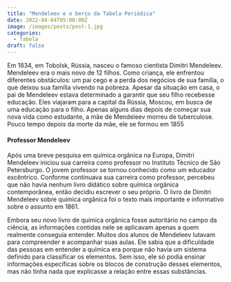 ```yaml
---
title: "Mendeleev e o berço da Tabela Periódica"
date: 2022-04-04T05:00:00Z
image: /images/posts/post-1.jpg
categories:
  - Tabela
draft: false
---
```


Em 1834, em Tobolsk, Rússia, nasceu o famoso cientista Dimitri Mendeleev. Mendeleev era o mais novo de 12 filhos. Como criança, ele enfrentou diferentes obstáculos: um pai cego e a perda dos negócios de sua família, o que deixou sua família vivendo na pobreza. Apesar da situação em casa, o pai de Mendeleev estava determinado a garantir que seu filho recebesse educação. Eles viajaram para a capital da Rússia, Moscou, em busca de uma educação para o filho. Apenas alguns dias depois de começar sua nova vida como estudante, a mãe de Mendeleev morreu de tuberculose. Pouco tempo depois da morte da mãe, ele se formou em 1855

#### Professor Mendeleev

Após uma breve pesquisa em química orgânica na Europa, Dimitri Mendeleev iniciou sua carreira como professor no Instituto Técnico de São Petersburgo. O jovem professor se tornou conhecido como um educador excêntrico. Conforme continuava sua carreira como professor, percebeu que não havia nenhum livro didático sobre química orgânica contemporânea, então decidiu escrever o seu próprio. O livro de Dimitri Mendeleev sobre química orgânica foi o texto mais importante e informativo sobre o assunto em 1861.

Embora seu novo livro de química orgânica fosse autoritário no campo da ciência, as informações contidas nele se aplicavam apenas a quem realmente conseguia entender. Muitos dos alunos de Mendeleev lutavam para compreender e acompanhar suas aulas. Ele sabia que a dificuldade das pessoas em entender a química era porque não havia um sistema definido para classificar os elementos. Sem isso, ele só podia ensinar informações específicas sobre os blocos de construção desses elementos, mas não tinha nada que explicasse a relação entre essas substâncias.
